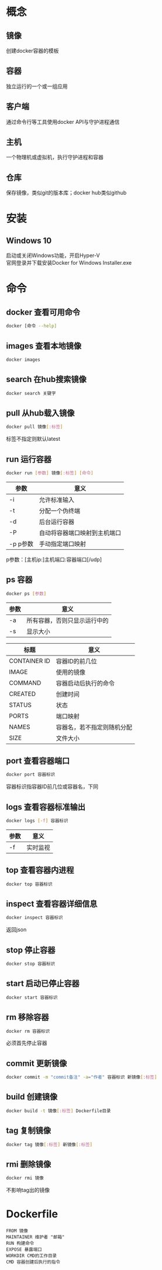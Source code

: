 # 概念
## 镜像
创建docker容器的模板
## 容器
独立运行的一个或一组应用
## 客户端
通过命令行等工具使用docker API与守护进程通信
## 主机
一个物理机或虚拟机，执行守护进程和容器
## 仓库
保存镜像，类似git的版本库；docker hub类似github
# 安装
## Windows 10
启动或关闭Windows功能，开启Hyper-V  
官网登录并下载安装Docker for Windows Installer.exe
# 命令
## docker 查看可用命令
```sh
docker [命令 --help]
```
## images 查看本地镜像
```sh
docker images
```
## search 在hub搜索镜像
```sh
docker search 关键字
```
## pull 从hub载入镜像
```sh
docker pull 镜像[:标签]
```
标签不指定则默认latest
## run 运行容器
```sh
docker run [参数] 镜像[:标签] [命令]
```
参数|意义
-|-
-i|允许标准输入
-t|分配一个伪终端
-d|后台运行容器
-P|自动将容器端口映射到主机端口
-p p参数|手动指定端口映射

p参数：\[主机ip:\]主机端口:容器端口\[/udp\]
## ps 容器
```sh
docker ps [参数]
```
参数|意义
-|-
-a|所有容器，否则只显示运行中的
-s|显示大小

标题|意义
-|-
CONTAINER ID|容器ID的前几位
IMAGE|使用的镜像
COMMAND|容器启动后执行的命令
CREATED|创建时间
STATUS|状态
PORTS|端口映射
NAMES|容器名，若不指定则随机分配
SIZE|文件大小
## port 查看容器端口
```sh
docker port 容器标识
```
容器标识指容器ID前几位或容器名，下同
## logs 查看容器标准输出
```sh
docker logs [-f] 容器标识
```
参数|意义
-|-
-f|实时监视
## top 查看容器内进程
```sh
docker top 容器标识
```
## inspect 查看容器详细信息
```sh
docker inspect 容器标识
```
返回json
## stop 停止容器
```sh
docker stop 容器标识
```
## start 启动已停止容器
```sh
docker start 容器标识
```
## rm 移除容器
```sh
docker rm 容器标识
```
必须首先停止容器
## commit 更新镜像
```sh
docker commit -m "commit备注" -a="作者" 容器标识 新镜像[:标签]
```
## build 创建镜像
```sh
docker build -t 镜像[:标签] Dockerfile目录
```
## tag 复制镜像
```sh
docker tag 镜像[:标签] 新镜像[:标签]
```
## rmi 删除镜像
```sh
docker rmi 镜像
```
不影响tag出的镜像
# Dockerfile
```
FROM 镜像  
MAINTAINER 维护者 "邮箱"
RUN 构建命令
EXPOSE 暴露端口
WORKDIR CMD的工作目录
CMD 容器创建后执行的指令
```

